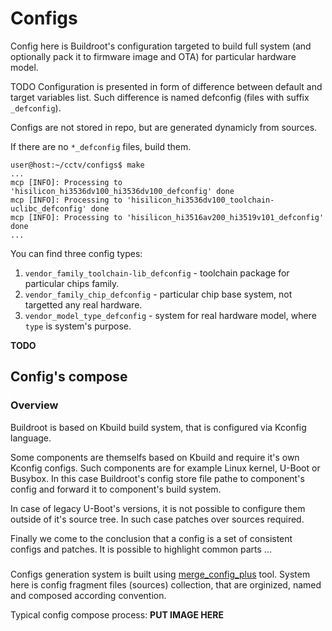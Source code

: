 # Configs

Config here is Buildroot's configuration targeted to build full system 
(and optionally pack it to firmware image and OTA) for particular hardware model. 

TODO
Configuration is presented in form of
difference between default and target variables list. 
Such difference is named defconfig (files with suffix `_defconfig`).

Configs are not stored in repo, but are generated dynamicly from sources.

If there are no `*_defconfig` files, build them.

```console
user@host:~/cctv/configs$ make
...
mcp [INFO]: Processing to 'hisilicon_hi3536dv100_hi3536dv100_defconfig' done
mcp [INFO]: Processing to 'hisilicon_hi3536dv100_toolchain-uclibc_defconfig' done
mcp [INFO]: Processing to 'hisilicon_hi3516av200_hi3519v101_defconfig' done
...
```

You can find three config types:

1. `vendor_family_toolchain-lib_defconfig` - toolchain package for particular chips family.
2. `vendor_family_chip_defconfig` - particular chip base system, not targetted any real hardware.
3. `vendor_model_type_defconfig` - system for real hardware model, where `type` is system's purpose. 

**TODO**

## Config's compose

### Overview

Buildroot is based on Kbuild build system, that is configured via Kconfig language.

Some components are themselfs based on Kbuild and require it's own Kconfig configs.
Such components are for example Linux kernel, U-Boot or Busybox. 
In this case Buildroot's config store file pathe to component's config
and forward it to component's build system.

 
In case of legacy U-Boot's versions, it is not possible to configure them
outside of it's source tree. In such case patches over sources required.

Finally we come to the conclusion that a config is a set of consistent configs and patches.
It is possible to highlight common parts ...

###

Configs generation system is built using 
[merge_config_plus](https://github/OpenHisiIpCam/merge_config_plus) tool.
System here is config fragment files (sources) collection, 
that are orginized, named and composed according convention.

Typical config compose process:
**PUT IMAGE HERE**


